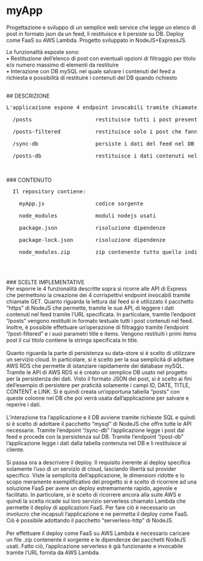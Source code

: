 # myApp
Progettazione e sviluppo di un semplice web service che legge un elenco di post in formato json da un feed, li restituisce e li persiste su DB. Deploy come FaaS su AWS Lambda. Progetto sviluppato in NodeJS+ExpressJS. <br>

Le funzionalità esposte sono: <br>
•	Restituzione dell’elenco di post con eventuali opzioni di filtraggio per titolo e/o numero massimo di elementi da restituire <br>
•	Interazione con DB mySQL nel quale salvare i contenuti del feed a richiesta e possibilità di restituire i contenuti del DB quando richiesto 


<br>
## DESCRIZIONE
<br>
<pre>
L'applicazione espone 4 endpoint invocabili tramite chiamate GET: <br>
  /posts                    restituisce tutti i post presenti nel feed <br>
  /posts-filtered           restituisce solo i post che fanno match con i parametri "title" e "items"  <br>
  /sync-db                  persiste i dati del feed nel DB <br>
  /posts-db                 restituisce i dati contenuti nel DB. <br>
</pre>
  <br>
### CONTENUTO
  <br>
 <pre>
  Il repository contiene: <br>
    myApp.js                codice sorgente <br>
    node_modules            moduli nodejs usati <br>
    package.json            risoluzione dipendenze <br>
    package-lock.json       risoluzione dipendenze <br>
    node_modules.zip        zip contenente tutto quello indicato fin'ora da caricare per il deploy serverless <br>
 </pre>
<br>
### SCELTE IMPLEMENTATIVE
<br>
Per esporre le 4 funzionalità descritte sopra si ricorre alle API di Express che permettono la creazione dei 4 corrispettivi endpoint invocabili tramite chiamate GET.
Quanto riguarda la lettura dal feed si è utilizzato il pacchetto “https” di NodeJS che permette, tramite le sue API, di leggere i dati contenuti nel feed tramite l’URL specificata. In particolare, tramite l’endpoint “/posts” vengono restituiti in formato testuale tutti i post contenuti nel feed. Inoltre, è possibile effettuare un’operazione di filtraggio tramite l’endpoint “/post-filtered” e i suoi parametri title e items. Vengono restituiti i primi items post il cui titolo contiene la stringa specificata in title.<br><br>
Quanto riguarda la parte di persistenza su data-store si è scelto di utilizzare un servizio cloud. In particolare, si è scelto per la sua semplicità di adottare AWS RDS che permette di istanziare rapidamente dei database mySQL. Tramite le API di AWS RDS si è creato un semplice DB usato nel progetto per la persistenza dei dati. Visto il formato JSON dei post, si è scelto ai fini dell’esempio di persistere per praticità solamente i campi ID, DATE, TITLE, CONTENT e LINK. Si è quindi creata un’opportuna tabella “posts” con queste colonne nel DB che poi verrà usata dall’applicazione per salvare e reperire i dati. <br><br>
L’interazione tra l’applicazione e il DB avviene tramite richieste SQL e quindi si è scelto di adottare il pacchetto “mysql” di NodeJS che offre tutte le API necessarie. Tramite l’endpoint “/sync-db” l’applicazione legge i post dal feed e procede con la persistenza sul DB. Tramite l’endpoint “/post-db” l’applicazione legge i dati dalla tabella contenuta nel DB e li restituisce al cliente.<br><br>
Si passa ora a descrivere il deploy. Il requisito inerente al deploy specifica solamente l’uso di un servizio di cloud, lasciando libertà sul provider specifico. Viste la semplicità dell’applicazione, le dimensioni ridotte e lo scopo meramente esemplificativo del progetto si è scelto di ricorrere ad una soluzione FaaS per avere un deploy estremamente rapido, agevole e facilitato. In particolare, si è scelto di ricorrere ancora alla suite AWS e quindi la scelta ricade sul loro servizio serverless chiamato Lambda che permette il deploy di applicazioni FaaS. Per fare ciò è necessario un involucro che incapsuli l’applicazione e ne permetta il deploy come FaaS. Ciò è possibile adottando il pacchetto “serverless-http” di NodeJS. <br><br>
Per effettuare il deploy come FaaS su AWS Lambda è necessario caricare un file .zip contenente il sorgente e le dipendenze dei pacchetti NodeJS usati. Fatto ciò, l’applicazione serverless è già funzionante e invocabile tramite l’URL fornita da AWS Lambda.<br><br>
